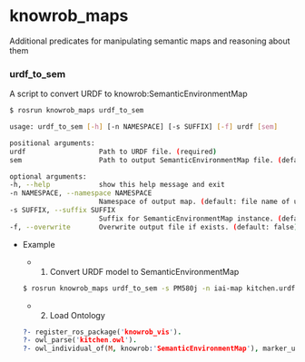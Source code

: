 knowrob_maps
===

Additional predicates for manipulating semantic maps and reasoning about them


### urdf_to_sem

  A script to convert URDF to knowrob:SemanticEnvironmentMap

  ``` bash
$ rosrun knowrob_maps urdf_to_sem

usage: urdf_to_sem [-h] [-n NAMESPACE] [-s SUFFIX] [-f] urdf [sem]

positional arguments:
  urdf                  Path to URDF file. (required)
  sem                   Path to output SemanticEnvironmentMap file. (default: <urdf file name>.owl)

optional arguments:
  -h, --help            show this help message and exit
  -n NAMESPACE, --namespace NAMESPACE
                        Namespace of output map. (default: file name of urdf)
  -s SUFFIX, --suffix SUFFIX
                        Suffix for SemanticEnvironmentMap instance. (default: unique string)
  -f, --overwrite       Overwrite output file if exists. (default: false)
```

  - Example
  
    - 1. Convert URDF model to SemanticEnvironmentMap
  
    ```bash
    $ rosrun knowrob_maps urdf_to_sem -s PM580j -n iai-map kitchen.urdf kitchen.owl
    ```

    - 2. Load Ontology
    
    ```prolog
    ?- register_ros_package('knowrob_vis').
    ?- owl_parse('kitchen.owl').
    ?- owl_individual_of(M, knowrob:'SemanticEnvironmentMap'), marker_update(object(M)).
    ```
